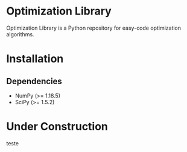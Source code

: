 # Optimization Library
Optimization Library is a Python repository for easy-code optimization algorithms.

# Installation
## Dependencies
* NumPy (>= 1.18.5)
* SciPy (>= 1.5.2)

# Under Construction
teste
